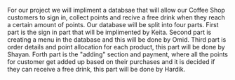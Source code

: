 For our project we will impliment a databsae that will allow our Coffee Shop customers to sign in, collect points and recive a free drink when they reach a certain amount of points. 
Our database will be split into four parts. First part is the sign in part that will be implimented by Keita. Second part is creating a menu in the database and this will be done by Omid. Third part is order details and point allocation for each product, this part will be done by Shayan. Forth part is the "adding" section and payment, where all the points for customer get added up based on their purchases and it is decided if they can receive a free drink, this part will be done by Hardik. 
